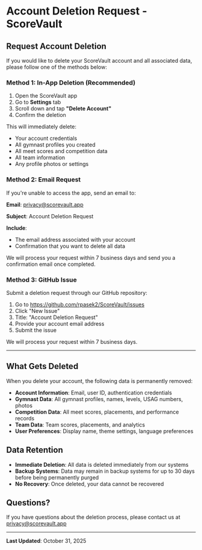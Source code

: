 # Account Deletion Request - ScoreVault

## Request Account Deletion

If you would like to delete your ScoreVault account and all associated data, please follow one of the methods below:

### Method 1: In-App Deletion (Recommended)

1. Open the ScoreVault app
2. Go to **Settings** tab
3. Scroll down and tap **"Delete Account"**
4. Confirm the deletion

This will immediately delete:
- Your account credentials
- All gymnast profiles you created
- All meet scores and competition data
- All team information
- Any profile photos or settings

### Method 2: Email Request

If you're unable to access the app, send an email to:

**Email**: privacy@scorevault.app

**Subject**: Account Deletion Request

**Include**:
- The email address associated with your account
- Confirmation that you want to delete all data

We will process your request within 7 business days and send you a confirmation email once completed.

### Method 3: GitHub Issue

Submit a deletion request through our GitHub repository:

1. Go to https://github.com/rpasek2/ScoreVault/issues
2. Click "New Issue"
3. Title: "Account Deletion Request"
4. Provide your account email address
5. Submit the issue

We will process your request within 7 business days.

---

## What Gets Deleted

When you delete your account, the following data is permanently removed:

- **Account Information**: Email, user ID, authentication credentials
- **Gymnast Data**: All gymnast profiles, names, levels, USAG numbers, photos
- **Competition Data**: All meet scores, placements, and performance records
- **Team Data**: Team scores, placements, and analytics
- **User Preferences**: Display name, theme settings, language preferences

## Data Retention

- **Immediate Deletion**: All data is deleted immediately from our systems
- **Backup Systems**: Data may remain in backup systems for up to 30 days before being permanently purged
- **No Recovery**: Once deleted, your data cannot be recovered

## Questions?

If you have questions about the deletion process, please contact us at privacy@scorevault.app

---

**Last Updated**: October 31, 2025
